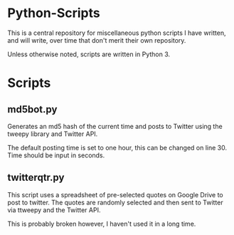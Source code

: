# Python-Scripts

This is a central repository for miscellaneous python scripts I have written, and will write, over time that don't merit their own repository.

Unless otherwise noted, scripts are written in Python 3.

# Scripts

## md5bot.py

Generates an md5 hash of the current time and posts to Twitter using the tweepy library and Twitter API.

The default posting time is set to one hour, this can be changed on line 30. Time should be input in seconds.

## twitterqtr.py

This script uses a spreadsheet of pre-selected quotes on Google Drive to post to twitter. The quotes are randomly selected and then sent to Twitter via ttweepy and the Twitter API.

This is probably broken however, I haven't used it in a long time.
